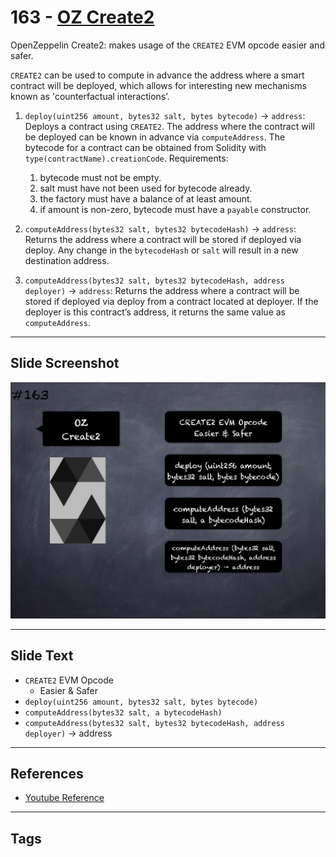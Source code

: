 # 163 - [OZ Create2](OZ%20Create2.md)
OpenZeppelin Create2: makes usage of the `CREATE2` EVM opcode easier and safer. 

`CREATE2` can be used to compute in advance the address where a smart contract will be deployed, which allows for interesting new mechanisms known as 'counterfactual interactions’. 

1.  `deploy(uint256 amount, bytes32 salt, bytes bytecode)` → `address`: Deploys a contract using `CREATE2`. The address where the contract will be deployed can be known in advance via `computeAddress`. The bytecode for a contract can be obtained from Solidity with `type(contractName).creationCode`. Requirements: 
	1. bytecode must not be empty. 
	2. salt must have not been used for bytecode already. 
	3. the factory must have a balance of at least amount. 
	4. if amount is non-zero, bytecode must have a `payable` constructor.
    
2.  `computeAddress(bytes32 salt, bytes32 bytecodeHash)` → `address`: Returns the address where a contract will be stored if deployed via deploy. Any change in the `bytecodeHash` or `salt` will result in a new destination address.
    
3.  `computeAddress(bytes32 salt, bytes32 bytecodeHash, address deployer)` → `address`: Returns the address where a contract will be stored if deployed via deploy from a contract located at deployer. If the deployer is this contract’s address, it returns the same value as `computeAddress`.

___
## Slide Screenshot
![163.png](../../images/3.Solidity%20201/163.png)
___
## Slide Text
- `CREATE2` EVM Opcode
	- Easier & Safer
- `deploy(uint256 amount, bytes32 salt, bytes bytecode)`
- `computeAddress(bytes32 salt, a bytecodeHash)`
- `computeAddress(bytes32 salt, bytes32 bytecodeHash, address deployer)` -> address
___
## References
- [Youtube Reference](https://youtu.be/L_9Fk6HRwpU?t=87)
___
## Tags